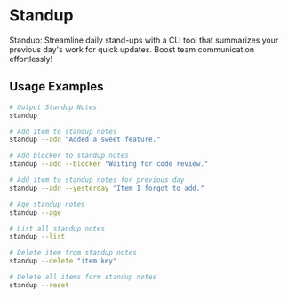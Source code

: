 # Standup

Standup: Streamline daily stand-ups with a CLI tool that summarizes your previous day's work for quick updates. Boost team communication effortlessly!

## Usage Examples
```bash
# Output Standup Notes
standup

# Add item to standup notes
standup --add "Added a sweet feature."

# Add blocker to standup notes
standup --add --blocker "Waiting for code review."

# Add item to standup notes for previous day
standup --add --yesterday "Item I forgot to add."

# Age standup notes
standup --age

# List all standup notes
standup --list

# Delete item from standup notes
standup --delete "item key"

# Delete all items form standup notes
standup --reset
```
